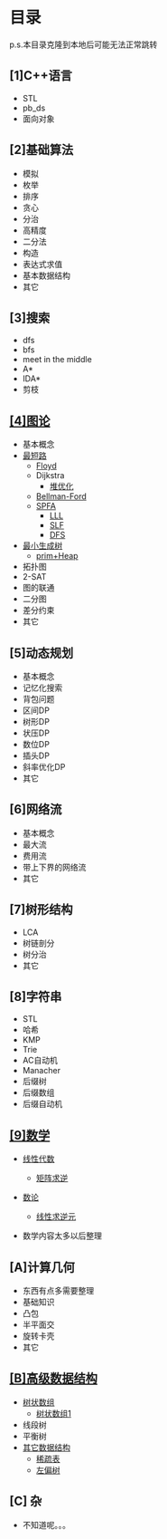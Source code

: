 # 目录

p.s.本目录克隆到本地后可能无法正常跳转

## [1]C++语言

- STL
- pb_ds
- 面向对象

## [2]基础算法

- 模拟
- 枚举
- 排序
- 贪心
- 分治
- 高精度
- 二分法
- 构造
- 表达式求值
- 基本数据结构
- 其它

## [3]搜索

- dfs
- bfs
- meet in the middle
- A*
- IDA*
- 剪枝

## [[4]图论]([4]图论)

- 基本概念
- [最短路]([4]图论/最短路)
  - [Floyd]([4]图论/最短路/Floyd.cpp)
  - Dijkstra
    - [堆优化]([4]图论/最短路/STL堆优化dijkstra.cpp)
  - [Bellman-Ford]([4]图论/最短路/Bellman-Ford.cpp)
  - [SPFA]([4]图论/最短路/标准版SPFA.cpp)
    - [LLL]([4]图论/最短路/SPFA-LLL.cpp)
    - [SLF]([4]图论/最短路/SPFA-SLF.cpp)
    - [DFS]([4]图论/最短路/SPFA-DFS.cpp)
- [最小生成树]([4]图论/最小生成树)
  - [prim+Heap]([4]图论/最小生成树/prim+Heap.cpp)
- 拓扑图
- 2-SAT
- 图的联通
- 二分图
- 差分约束
- 其它

## [5]动态规划

- 基本概念
- 记忆化搜索
- 背包问题
- 区间DP
- 树形DP
- 状压DP
- 数位DP
- 插头DP
- 斜率优化DP
- 其它

## [6]网络流

- 基本概念
- 最大流
- 费用流
- 带上下界的网络流
- 其它

## [7]树形结构

- LCA
- 树链剖分
- 树分治
- 其它

## [8]字符串

- STL
- 哈希
- KMP
- Trie
- AC自动机
- Manacher
- 后缀树
- 后缀数组
- 后缀自动机

## [[9]数学]([9]数学)

- [线性代数]([9]数学/线性代数)
  - [矩阵求逆]([9]数学/线性代数/矩阵求逆.cpp)
- [数论]([9]数学/数论)
  - [线性求逆元]([9]数学/数论/线性求逆元.cpp)

- 数学内容太多以后整理

## [A]计算几何

- 东西有点多需要整理
- 基础知识
- 凸包
- 半平面交
- 旋转卡壳
- 其它

## [[B]高级数据结构]([B]高级数据结构)

- [树状数组]([B]高级数据结构/树状数组)
  - [树状数组1]([B]高级数据结构/树状数组/树状数组1.cpp)
- 线段树
- 平衡树
- [其它数据结构]([B]高级数据结构/其它数据结构)
  - [稀疏表]([B]高级数据结构/其它数据结构/稀疏表.cpp)
  - [左偏树]([B]高级数据结构/其它数据结构/左偏树.cpp)

## [C] 杂

- 不知道呢。。。

